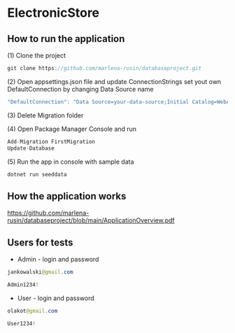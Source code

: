 
# ElectronicStore



## How to run the application

(1) Clone the project 


```java
git clone https://github.com/marlena-rusin/databaseproject.git
```

(2) Open appsettings.json file and update ConnectionStrings set yout own DefaultConnection by changing Data Source name 

```java
"DefaultConnection": "Data Source=your-data-source;Initial Catalog=WebApp;Integrated Security=True;Connect Timeout=30;Encrypt=False;Trust Server Certificate=False;Application Intent=ReadWrite;Multi Subnet Failover=False"
```
(3) Delete Migration folder 

(4) Open Package Manager Console and run 
```java
Add-Migration FirstMigration
Update-Database
```
(5) Run the app in console with sample data 

```java
dotnet run seeddata
```

## How the application works 
https://github.com/marlena-rusin/databaseproject/blob/main/ApplicationOverview.pdf

## Users for tests 
- Admin - login and password
 ```java
jankowalski@gmail.com
```
```java
Admin1234!
```

- User - login and password
 ```java
olakot@gmail.com
```
```java
User1234!
```
